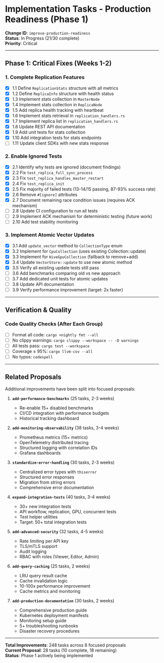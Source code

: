 # Implementation Tasks - Production Readiness (Phase 1)

**Change ID**: `improve-production-readiness`  
**Status**: In Progress (21/30 complete)  
**Priority**: Critical

---

## Phase 1: Critical Fixes (Weeks 1-2)

### 1. Complete Replication Features
- [x] 1.1 Define `ReplicationStats` structure with all metrics
- [x] 1.2 Define `ReplicaInfo` structure with health status
- [x] 1.3 Implement stats collection in `MasterNode`
- [x] 1.4 Implement stats collection in `ReplicaNode`
- [x] 1.5 Add replica health tracking with heartbeat
- [x] 1.6 Implement stats retrieval in `replication_handlers.rs`
- [x] 1.7 Implement replica list in `replication_handlers.rs`
- [x] 1.8 Update REST API documentation
- [x] 1.9 Add unit tests for stats collection
- [x] 1.10 Add integration tests for stats endpoints
- [ ] 1.11 Update client SDKs with new stats response

### 2. Enable Ignored Tests
- [x] 2.1 Identify why tests are ignored (document findings)
- [x] 2.2 Fix `test_replica_full_sync_process`
- [x] 2.3 Fix `test_replica_handles_master_restart`
- [x] 2.4 Fix `test_replica_init`
- [x] 2.5 Fix majority of failed tests (13-14/15 passing, 87-93% success rate)
- [x] 2.6 Remove `#[ignore]` attributes
- [x] 2.7 Document remaining race condition issues (requires ACK mechanism)
- [ ] 2.8 Update CI configuration to run all tests
- [ ] 2.9 Implement ACK mechanism for deterministic testing (future work)
- [ ] 2.10 Add test stability monitoring

### 3. Implement Atomic Vector Updates
- [x] 3.1 Add `update_vector` method to `CollectionType` enum
- [x] 3.2 Implement for `CpuCollection` (uses existing Collection::update)
- [x] 3.3 Implement for `HiveGpuCollection` (fallback to remove+add)
- [x] 3.4 Update `VectorStore::update` to use new atomic method
- [x] 3.5 Verify all existing update tests still pass
- [ ] 3.6 Add benchmarks comparing old vs new approach
- [ ] 3.7 Add dedicated unit tests for atomic updates
- [ ] 3.8 Update API documentation
- [ ] 3.9 Verify performance improvement (target: 2x faster)

---

## Verification & Quality

### Code Quality Checks (After Each Group)
- [ ] Format all code: `cargo +nightly fmt --all`
- [ ] No clippy warnings: `cargo clippy --workspace -- -D warnings`
- [ ] All tests pass: `cargo test --workspace`
- [ ] Coverage ≥ 95%: `cargo llvm-cov --all`
- [ ] No typos: `codespell`

---

## Related Proposals

Additional improvements have been split into focused proposals:

1. **`add-performance-benchmarks`** (25 tasks, 2-3 weeks)
   - Re-enable 15+ disabled benchmarks
   - CI/CD integration with performance budgets
   - Historical tracking dashboard

2. **`add-monitoring-observability`** (38 tasks, 3-4 weeks)
   - Prometheus metrics (15+ metrics)
   - OpenTelemetry distributed tracing
   - Structured logging with correlation IDs
   - Grafana dashboards

3. **`standardize-error-handling`** (30 tasks, 2-3 weeks)
   - Centralized error types with `thiserror`
   - Structured error responses
   - Migration from string errors
   - Comprehensive error documentation

4. **`expand-integration-tests`** (40 tasks, 3-4 weeks)
   - 30+ new integration tests
   - API workflow, replication, GPU, concurrent tests
   - Test helper utilities
   - Target: 50+ total integration tests

5. **`add-advanced-security`** (32 tasks, 4-5 weeks)
   - Rate limiting per API key
   - TLS/mTLS support
   - Audit logging
   - RBAC with roles (Viewer, Editor, Admin)

6. **`add-query-caching`** (25 tasks, 2 weeks)
   - LRU query result cache
   - Cache invalidation logic
   - 10-100x performance improvement
   - Cache metrics and monitoring

7. **`add-production-documentation`** (30 tasks, 2 weeks)
   - Comprehensive production guide
   - Kubernetes deployment manifests
   - Monitoring setup guide
   - 5+ troubleshooting runbooks
   - Disaster recovery procedures

---

**Total Improvements**: 248 tasks across 8 focused proposals  
**Current Proposal**: 28 tasks (10 complete, 18 remaining)  
**Status**: Phase 1 actively being implemented
